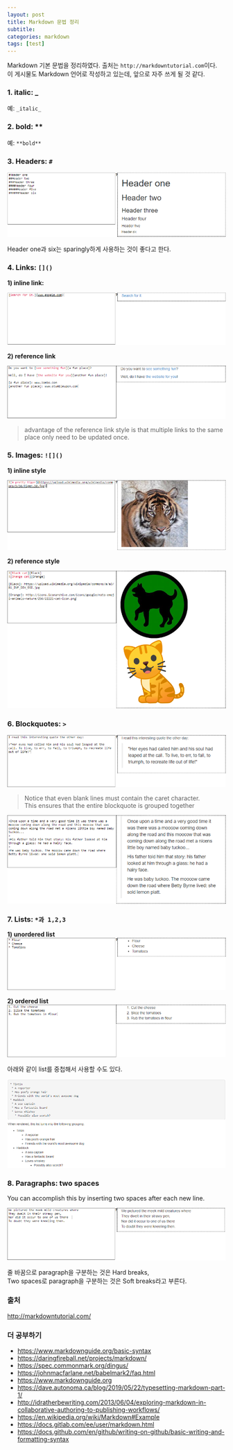 ```yaml
---
layout: post
title: Markdown 문법 정리
subtitle: 
categories: markdown
tags: [test]
---
```


Markdown 기본 문법을 정리하였다. 출처는 `http://markdowntutorial.com`이다.  
이 게시물도 Markdown 언어로 작성하고 있는데, 앞으로 자주 쓰게 될 것 같다.

### 1. italic: _  
   예: `_italic_`

### 2. bold: **  
   예: `**bold**`

### 3. Headers: `#`
![Header](https://github.com/gitul0515/gitul0515.github.io/blob/main/_posts/image/markdown3.png?raw=true)

Header one과 six는 sparingly하게 사용하는 것이 좋다고 한다.

### 4. Links: `[]()`
  **1) inline link:**

  ![Header](https://github.com/gitul0515/gitul0515.github.io/blob/main/_posts/image/markdown_4-1.png?raw=true)

  **2) reference link**

  ![Header](https://github.com/gitul0515/gitul0515.github.io/blob/main/_posts/image/markdown_4-2.png?raw=true)

  >advantage of the reference link style is that multiple links to the same place only need to be updated once.  


### 5. Images: `![]()`
  **1) inline style**  

  ![Header](https://github.com/gitul0515/gitul0515.github.io/blob/main/_posts/image/markdown_5-1.png?raw=true)
  
  
  **2) reference style**  

  ![Header](https://github.com/gitul0515/gitul0515.github.io/blob/main/_posts/image/markdown_5-2.png?raw=true)

### 6. Blockquotes: `>`

  ![Header](https://github.com/gitul0515/gitul0515.github.io/blob/main/_posts/image/markdown_6-1.png?raw=true)

  >Notice that even blank lines must contain the caret character.  
  This ensures that the entire blockquote is grouped together

  ![Header](https://github.com/gitul0515/gitul0515.github.io/blob/main/_posts/image/markdown_6-2.png?raw=true)

### 7. Lists: `*과 1,2,3`
  **1) unordered list**
  ![Header](https://github.com/gitul0515/gitul0515.github.io/blob/main/_posts/image/markdown_7-1.png?raw=true)

  **2) ordered list**
  ![Header](https://github.com/gitul0515/gitul0515.github.io/blob/main/_posts/image/markdown_7-2.png?raw=true)

  아래와 같이 list를 중첩해서 사용할 수도 있다.

  ![Header](https://github.com/gitul0515/gitul0515.github.io/blob/main/_posts/image/markdown_7-3.png?raw=true)

### 8. Paragraphs: two spaces
  You can accomplish this by inserting two spaces after each new line.
  
  ![Header](https://github.com/gitul0515/gitul0515.github.io/blob/main/_posts/image/markdown_8.png?raw=true)

  줄 바꿈으로 paragraph을 구분하는 것은 Hard breaks,  
  Two spaces로 paragraph을 구분하는 것은 Soft breaks라고 부른다. 


### 출처
http://markdowntutorial.com/
### 더 공부하기
* https://www.markdownguide.org/basic-syntax
* https://daringfireball.net/projects/markdown/
* https://spec.commonmark.org/dingus/
* https://johnmacfarlane.net/babelmark2/faq.html
* https://www.markdownguide.org
* https://dave.autonoma.ca/blog/2019/05/22/typesetting-markdown-part-1/
* http://idratherbewriting.com/2013/06/04/exploring-markdown-in-collaborative-authoring-to-publishing-workflows/
* https://en.wikipedia.org/wiki/Markdown#Example
* https://docs.gitlab.com/ee/user/markdown.html
* https://docs.github.com/en/github/writing-on-github/basic-writing-and-formatting-syntax
